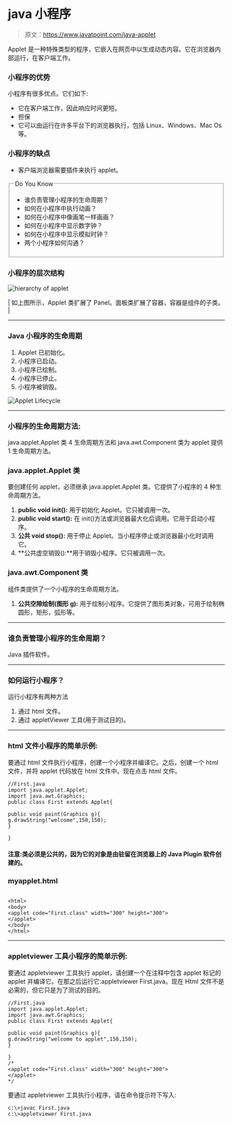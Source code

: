 # java 小程序

> 原文：<https://www.javatpoint.com/java-applet>

Applet 是一种特殊类型的程序，它嵌入在网页中以生成动态内容。它在浏览器内部运行，在客户端工作。

### 小程序的优势

小程序有很多优点。它们如下:

*   它在客户端工作，因此响应时间更短。
*   担保
*   它可以由运行在许多平台下的浏览器执行，包括 Linux、Windows、Mac Os 等。

### 小程序的缺点

*   客户端浏览器需要插件来执行 applet。

<fieldset><legend class="legendfont">Do You Know</legend>

*   谁负责管理小程序的生命周期？
*   如何在小程序中执行动画？
*   如何在小程序中像画笔一样画画？
*   如何在小程序中显示数字钟？
*   如何在小程序中显示模拟时钟？
*   两个小程序如何沟通？

</fieldset>

### 小程序的层次结构

![hierarchy of applet](../img/0c1a025e3a40ec91ef804004b0ac135e.png)

| 如上图所示，Applet 类扩展了 Panel。面板类扩展了容器，容器是组件的子类。 |

* * *

### Java 小程序的生命周期

1.  Applet 已初始化。
2.  小程序已启动。
3.  小程序已绘制。
4.  小程序已停止。
5.  小程序被销毁。

![Applet Lifecycle](../img/b159cfecbb4a9d29765cc267bae5548a.png)

* * *

### 小程序的生命周期方法:

java.applet.Applet 类 4 生命周期方法和 java.awt.Component 类为 applet 提供 1 生命周期方法。

### java.applet.Applet 类

要创建任何 applet，必须继承 java.applet.Applet 类。它提供了小程序的 4 种生命周期方法。

1.  **public void init():** 用于初始化 Applet。它只被调用一次。
2.  **public void start():** 在 init()方法或浏览器最大化后调用。它用于启动小程序。
3.  **公共 void stop():** 用于停止 Applet。当小程序停止或浏览器最小化时调用它。
4.  **公共虚空销毁():**用于销毁小程序。它只被调用一次。

### java.awt.Component 类

组件类提供了一个小程序的生命周期方法。

1.  **公共空隙绘制(图形 g):** 用于绘制小程序。它提供了图形类对象，可用于绘制椭圆形，矩形，弧形等。

* * *

### 谁负责管理小程序的生命周期？

Java 插件软件。

* * *

### 如何运行小程序？

运行小程序有两种方法

1.  通过 html 文件。
2.  通过 appletViewer 工具(用于测试目的)。

* * *

### html 文件小程序的简单示例:

要通过 html 文件执行小程序，创建一个小程序并编译它。之后，创建一个 html 文件，并将 applet 代码放在 html 文件中。现在点击 html 文件。

```
//First.java
import java.applet.Applet;
import java.awt.Graphics;
public class First extends Applet{

public void paint(Graphics g){
g.drawString("welcome",150,150);
}

}

```

#### 注意:类必须是公共的，因为它的对象是由驻留在浏览器上的 Java Plugin 软件创建的。

### myapplet.html

```

<html>
<body>
<applet code="First.class" width="300" height="300">
</applet>
</body>
</html>

```

* * *

### appletviewer 工具小程序的简单示例:

要通过 appletviewer 工具执行 applet，请创建一个在注释中包含 applet 标记的 applet 并编译它。在那之后运行它:appletviewer First.java。现在 Html 文件不是必需的，但它只是为了测试的目的。

```
//First.java
import java.applet.Applet;
import java.awt.Graphics;
public class First extends Applet{

public void paint(Graphics g){
g.drawString("welcome to applet",150,150);
}

}
/*
<applet code="First.class" width="300" height="300">
</applet>
*/

```

要通过 appletviewer 工具执行小程序，请在命令提示符下写入:

```
c:\>javac First.java
c:\>appletviewer First.java

```